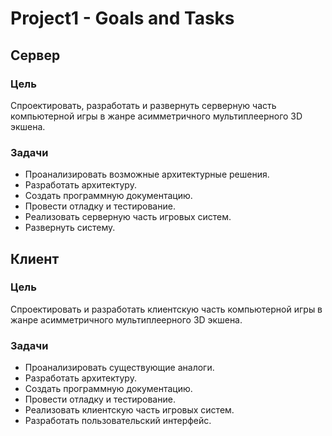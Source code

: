 # Project1 - Goals and Tasks

## Сервер

### Цель

Спроектировать, разработать и развернуть серверную часть компьютерной игры в жанре асимметричного мультиплеерного 3D экшена.

### Задачи

- Проанализировать возможные архитектурные решения.
- Разработать архитектуру.
- Создать программную документацию.
- Провести отладку и тестирование.
- Реализовать серверную часть игровых систем.
- Развернуть систему.

## Клиент

### Цель

Спроектировать и разработать клиентскую часть компьютерной игры в жанре асимметричного мультиплеерного 3D экшена.

### Задачи

- Проанализировать существующие аналоги.
- Разработать архитектуру.
- Создать программную документацию.
- Провести отладку и тестирование.
- Реализовать клиентскую часть игровых систем.
- Разработать пользовательский интерфейс.
